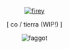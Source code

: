 <p align="center">

  <p align="center">
       <a href="http://rentry.co/2763">
         <img alt="firey" src="https://files.catbox.moe/49xyw1.png"/></a> 
<p align="center">
[ co / tierra (WIP!) ]
  <p align="center">
<img alt="faggot" src="https://64.media.tumblr.com/5d6e5db1972d10fb7d4707c72ead9dd0/e5e999bb453b6265-1e/s100x200/a36e9490870cc4b6107214ab83a822d376f4ef83.gif"/>
